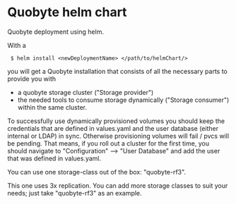 # Quobyte helm chart

Quobyte deployment using helm.

With a 

```
 $ helm install <newDeploymentName> </path/to/helmChart/> 
```

you will get a Quobyte installation that consists of all the necessary 
parts to provide you with 
- a quobyte storage cluster ("Storage provider")
- the needed tools to consume storage dynamically ("Storage consumer") 
within the same cluster.

To successfully use dynamically provisioned volumes you should keep 
the credentials that are defined in values.yaml and the user database
(either internal or LDAP) in sync.
Otherwise provisioning volumes will fail / pvcs will be pending.
That means, if you roll out a cluster for the first time, you should 
navigate to "Configuration" --> "User Database" and add the user that
was defined in values.yaml.

You can use one storage-class out of the box: "quobyte-rf3".

This one uses 3x replication. You can add more storage classes to suit
your needs; just take "quobyte-rf3" as an example.


